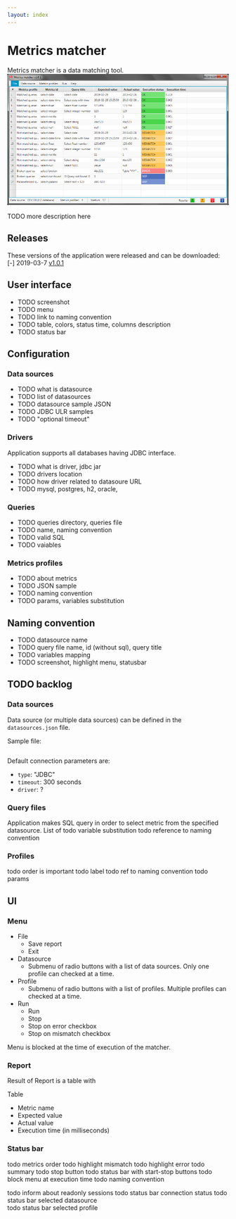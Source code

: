 ```yaml
---
layout: index
---
```


# Metrics matcher

Metrics matcher is a data matching tool.
![Screenshot](/assets/screenshot.png)

TODO more description here

## Releases

These versions of the application were released and can be downloaded:
[-] 2019-03-7 [v1.0.1](/releases/metrics-matcher-1.0.1.zip)

## User interface
- TODO screenshot
- TODO menu
- TODO link to naming convention
- TODO table, colors, status time, columns description
- TODO status bar

## Configuration

### Data sources

- TODO what is datasource
- TODO list of datasources
- TODO datasource sample JSON
- TODO JDBC ULR samples
- TODO "optional timeout"


### Drivers

Application supports all databases having JDBC interface.

- TODO what is driver, jdbc jar
- TODO drivers location
- TODO how driver related to datasoure URL 
- TODO mysql, postgres, h2, oracle, 


### Queries

- TODO queries directory, queries file
- TODO name, naming convention
- TODO valid SQL
- TODO vaiables

### Metrics profiles

- TODO about metrics
- TODO JSON sample
- TODO naming convention
- TODO params, variables substitution


## Naming convention

- TODO datasource name
- TODO query file name, id (without sql), query title
- TODO variables mapping
- TODO screenshot, highlight menu, statusbar 


## TODO backlog
### Data sources
Data source (or multiple data sources) can be defined in the `datasources.json` file.

Sample file:
```json

```

Default connection parameters are:
- `type`: "JDBC"
- `timeout`: 300 seconds
- `driver`: ?

### Query files

Application makes SQL query in order to select metric from the specified datasource.
List of
todo variable substitution
todo reference to naming convention

### Profiles
todo order is important
todo label
todo ref to naming convention
todo params

## UI
### Menu
- File
  - Save report
  - Exit
- Datasource
  - Submenu of radio buttons with a list of data sources. Only one profile can checked at a time.
- Profile
    - Submenu of radio buttons with a list of profiles. Multiple profiles can checked at a time.
- Run
    - Run
    - Stop
    - Stop on error checkbox
    - Stop on mismatch checkbox
    
Menu is blocked at the time of execution of the matcher.

### Report
Result of 
Report is a table with

Table
- Metric name
- Expected value
- Actual value
- Execution time (in milliseconds)

### Status bar

todo metrics order
todo highlight mismatch
todo highlight error
todo summary
todo stop button
todo status bar with start-stop buttons
todo block menu at execution time
todo naming convention

todo inform about readonly sessions
todo status bar connection status
todo status bar selected datasource  
todo status bar selected profile
